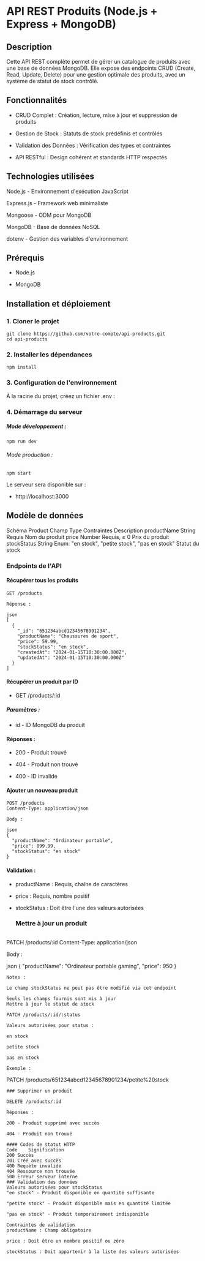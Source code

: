 #  API REST Produits (Node.js + Express + MongoDB)
## Description
Cette API REST complète permet de gérer un catalogue de produits avec une base de données MongoDB. Elle expose des endpoints CRUD (Create, Read, Update, Delete) pour une gestion optimale des produits, avec un système de statut de stock contrôlé.

## Fonctionnalités

- CRUD Complet : Création, lecture, mise à jour et suppression de produits

- Gestion de Stock : Statuts de stock prédéfinis et contrôlés

- Validation des Données : Vérification des types et contraintes

- API RESTful : Design cohérent et standards HTTP respectés

## Technologies utilisées
 Node.js - Environnement d'exécution JavaScript

Express.js - Framework web minimaliste

Mongoose - ODM pour MongoDB

MongoDB - Base de données NoSQL

dotenv - Gestion des variables d'environnement

##  Prérequis
- Node.js 

- MongoDB 

 ## Installation et déploiement
### 1. Cloner le projet
```
git clone https://github.com/votre-compte/api-products.git
cd api-products
```
### 2. Installer les dépendances
```
npm install
```

### 3. Configuration de l'environnement
À la racine du projet, créez un fichier .env :


### 4. Démarrage du serveur
##### Mode développement :

``` 
npm run dev
```
###### Mode production :

```
npm start
```
Le serveur sera disponible sur :
-  http://localhost:3000

## Modèle de données
Schéma Product
Champ	Type	Contraintes	Description
productName	String	Requis	Nom du produit
price	Number	Requis, ≥ 0	Prix du produit
stockStatus	String	Enum: "en stock", "petite stock", "pas en stock"	Statut du stock
### Endpoints de l'API
#### Récupérer tous les produits
```
GET /products

Réponse :

json
[
  {
    "_id": "651234abcd12345678901234",
    "productName": "Chaussures de sport",
    "price": 59.99,
    "stockStatus": "en stock",
    "createdAt": "2024-01-15T10:30:00.000Z",
    "updatedAt": "2024-01-15T10:30:00.000Z"
  }
]
``` 
#### Récupérer un produit par ID

- GET /products/:id

##### Paramètres :

- id - ID MongoDB du produit

#### Réponses :

- 200 - Produit trouvé

- 404 - Produit non trouvé

- 400 - ID invalide

#### Ajouter un nouveau produit
```
POST /products
Content-Type: application/json

Body :

json
{
  "productName": "Ordinateur portable",
  "price": 899.99,
  "stockStatus": "en stock"
}
```

#### Validation :

- productName : Requis, chaîne de caractères

- price : Requis, nombre positif

- stockStatus : Doit être l'une des valeurs autorisées
  ### Mettre à jour un produit
  ```
PATCH /products/:id
Content-Type: application/json

Body :

json
{
  "productName": "Ordinateur portable gaming",
  "price": 950
}
```
Notes :

Le champ stockStatus ne peut pas être modifié via cet endpoint

Seuls les champs fournis sont mis à jour
Mettre à jour le statut de stock

PATCH /products/:id/:status

Valeurs autorisées pour status :

en stock

petite stock

pas en stock

Exemple :

```
PATCH /products/651234abcd12345678901234/petite%20stock
```
### Supprimer un produit

DELETE /products/:id

Réponses :

200 - Produit supprimé avec succès

404 - Produit non trouvé

#### Codes de statut HTTP
Code	Signification
200	Succès
201	Créé avec succès
400	Requête invalide
404	Ressource non trouvée
500	Erreur serveur interne
### Validation des données
Valeurs autorisées pour stockStatus
"en stock" - Produit disponible en quantité suffisante

"petite stock" - Produit disponible mais en quantité limitée

"pas en stock" - Produit temporairement indisponible

Contraintes de validation
productName : Champ obligatoire

price : Doit être un nombre positif ou zéro

stockStatus : Doit appartenir à la liste des valeurs autorisées

